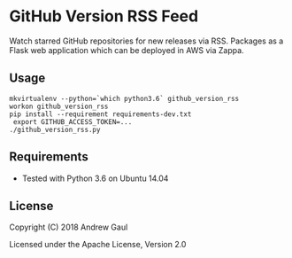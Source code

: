 # GitHub Version RSS Feed

Watch starred GitHub repositories for new releases via RSS.  Packages as a
Flask web application which can be deployed in AWS via Zappa.

## Usage

```
mkvirtualenv --python=`which python3.6` github_version_rss
workon github_version_rss
pip install --requirement requirements-dev.txt
 export GITHUB_ACCESS_TOKEN=...
./github_version_rss.py
```

## Requirements

* Tested with Python 3.6 on Ubuntu 14.04

## License

Copyright (C) 2018 Andrew Gaul

Licensed under the Apache License, Version 2.0

